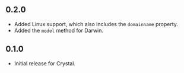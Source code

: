 ## 0.2.0
* Added Linux support, which also includes the `domainname` property.
* Added the `model` method for Darwin.

## 0.1.0
* Initial release for Crystal.
